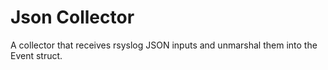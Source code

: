 # Json Collector

A collector that receives rsyslog JSON inputs and unmarshal them into the Event struct. 

